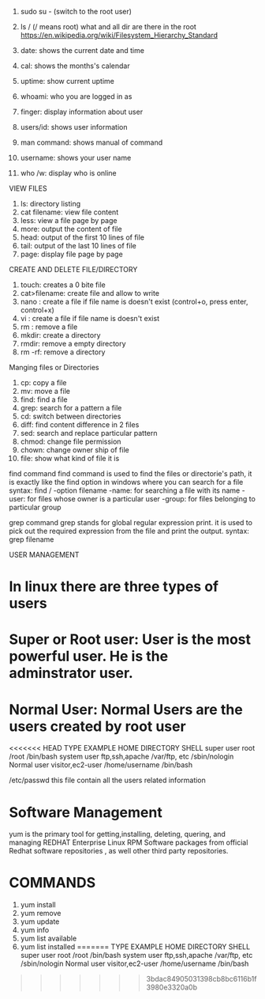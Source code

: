 1) sudo su - (switch to the root user)
2) ls / (/ means root) what and all dir are there in the root
https://en.wikipedia.org/wiki/Filesystem_Hierarchy_Standard

3) date: shows the current date and time
4) cal: shows the months's calendar
5)  uptime: show current uptime
6) whoami: who you are logged in as
7) finger: display information about user
8) users/id: shows user information
9) man command: shows manual of command
10)  username: shows your user name
11) who /w: display who is online

 VIEW FILES
 1) ls: directory listing
 2) cat filename: view file content
 3) less: view a file page by page
 4) more: output the content of file
 5) head: output of the first 10 lines of file
 6) tail: output of the last 10 lines of file
 7) page: display file page by page

 CREATE AND DELETE FILE/DIRECTORY
 1) touch: creates a 0 bite file
 2) cat>filename: create file and allow to write
 3) nano : create a file if file name is doesn't exist (control+o, press enter, 
   control+x)
 4) vi : create a file if file name is doesn't exist
 5) rm : remove a file
 6) mkdir: create a directory
 7) rmdir: remove a empty directory
 8) rm -rf: remove a directory

Manging files or Directories
1) cp: copy a file
2) mv: move a file
3) find: find a file
4) grep: search for a pattern a file
5) cd: switch between directories
6) diff: find content difference in 2 files
7) sed: search and replace particular pattern
8) chmod: change file permission
9) chown: change owner ship of file
10) file: show what kind of file it is

find command
  find command is used to find the files or directorie's path, it is exactly like the find option in windows where you can search for a file
     syntax: find / -option filename
        -name: for searching a file with its name
        -user: for files whose owner is a particular user
        -group:  for files belonging to particular group
        
grep command
  grep stands for global regular expression print.
  it is used to pick out the required expression from the file and print the 
   output.
     syntax: grep <patron> filename

USER MANAGEMENT
# In linux there are three types of users
# Super or Root user: User is the most powerful user. He is the adminstrator user.
# Normal User: Normal Users are the users created by root user
<<<<<<< HEAD
   TYPE              EXAMPLE     HOME DIRECTORY     SHELL
   super user        root         /root              /bin/bash
   system user       ftp,ssh,apache  /var/ftp, etc    /sbin/nologin
   Normal user       visitor,ec2-user /home/username   /bin/bash

/etc/passwd this file contain all the users related information

# Software Management
  yum is the primary tool for getting,installing, deleting, quering, and managing REDHAT Enterprise Linux RPM Software packages from official Redhat software repositories , as well other third party repositories.
 #  COMMANDS
  1) yum install <package name>
  2) yum remove <package name>
  3) yum update <package name>
  4) yum info <package name>
  5)  yum list available
  6)  yum list installed
=======
   TYPE              EXAMPLE          HOME DIRECTORY     SHELL
   super user        root             /root              /bin/bash
   system user       ftp,ssh,apache   /var/ftp, etc    /sbin/nologin
   Normal user       visitor,ec2-user  /home/username   /bin/bash
>>>>>>> 3bdac84905031398cb8bc6116b1f3980e3320a0b
